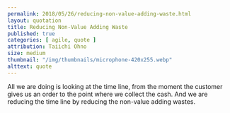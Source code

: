 ```yaml
---
permalink: 2018/05/26/reducing-non-value-adding-waste.html
layout: quotation
title: Reducing Non-Value Adding Waste
published: true
categories: [ agile, quote ]
attribution: Taiichi Ohno
size: medium
thumbnail: "/img/thumbnails/microphone-420x255.webp"
alttext: quote
---
```


All we are doing is looking at the time line, from the moment the customer 
gives us an order to the point where we collect the cash. And we are reducing 
the time line by reducing the non-value adding wastes.
